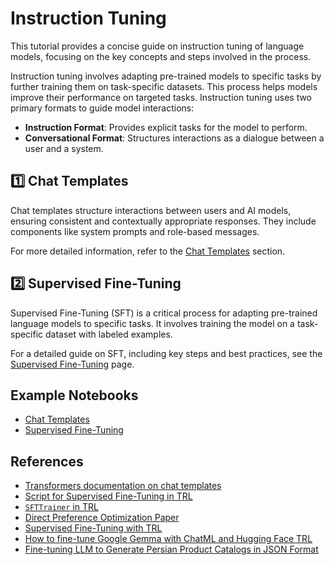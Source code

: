 # Instruction Tuning

This tutorial provides a concise guide on instruction tuning of language models, focusing on the key concepts and steps involved in the process.

Instruction tuning involves adapting pre-trained models to specific tasks by further training them on task-specific datasets. This process helps models improve their performance on targeted tasks. Instruction tuning uses two primary formats to guide model interactions:

- **Instruction Format**: Provides explicit tasks for the model to perform.
- **Conversational Format**: Structures interactions as a dialogue between a user and a system.

## 1️⃣ Chat Templates

Chat templates structure interactions between users and AI models, ensuring consistent and contextually appropriate responses. They include components like system prompts and role-based messages.

For more detailed information, refer to the [Chat Templates](./chat_templates.md) section.

## 2️⃣ Supervised Fine-Tuning

Supervised Fine-Tuning (SFT) is a critical process for adapting pre-trained language models to specific tasks. It involves training the model on a task-specific dataset with labeled examples.

For a detailed guide on SFT, including key steps and best practices, see the [Supervised Fine-Tuning](./supervised_fine_tuning.md) page.


## Example Notebooks

- [Chat Templates](./notebooks/chat_templates_example.ipynb)
- [Supervised Fine-Tuning](./notebooks/supervised_fine_tuning_tutorial.ipynb)

## References

- [Transformers documentation on chat templates](https://huggingface.co/docs/transformers/main/en/chat_templating)
- [Script for Supervised Fine-Tuning in TRL]([./scripts/supervised_finetuning.py](https://github.com/huggingface/trl/blob/main/examples/scripts/sft.py))
- [`SFTTrainer` in TRL]([./chat_templates.md](https://huggingface.co/docs/trl/main/en/sft_trainer))
- [Direct Preference Optimization Paper](https://arxiv.org/abs/2305.18290)
- [Supervised Fine-Tuning with TRL](https://huggingface.co/docs/trl/main/en/tutorials/supervised_finetuning)
- [How to fine-tune Google Gemma with ChatML and Hugging Face TRL](https://www.philschmid.de/fine-tune-google-gemma)
- [Fine-tuning LLM to Generate Persian Product Catalogs in JSON Format](https://huggingface.co/learn/cookbook/en/fine_tuning_llm_to_generate_persian_product_catalogs_in_json_format)
